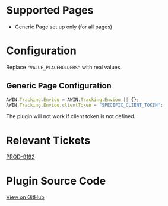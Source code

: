 
# Supported Pages

- Generic Page set up only (for all pages)

# Configuration

Replace `"VALUE_PLACEHOLDERS"` with real values.

## Generic Page Configuration

``` javascript
AWIN.Tracking.Enviou = AWIN.Tracking.Enviou || {};
AWIN.Tracking.Enviou.clientToken = "SPECIFIC_CLIENT_TOKEN";
```


The plugin will not work if client token is not defined.

# Relevant Tickets

[PROD-9192](https://jira.awin.com/browse/PROD-9192)

# Plugin Source Code

[View on
GitHub](https://github.com/awin/tracking-advertiser-mastertag/blob/master/src/plugins/thirdParty/enviou/plugin.js)